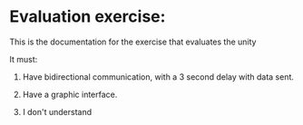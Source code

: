 # Evaluation exercise:

This is the documentation for the exercise that evaluates the unity

It must:

1. Have bidirectional communication, with a 3 second delay with data sent.

2. Have a graphic interface.

3. I don't understand

